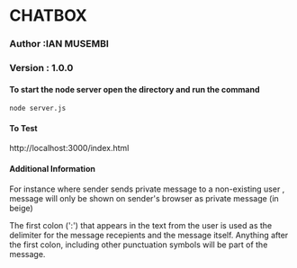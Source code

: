 # CHATBOX

### Author  :IAN MUSEMBI
### Version : 1.0.0


#### To start the node server open the directory and run the command
    node server.js


#### To Test
http://localhost:3000/index.html


#### Additional Information
For instance where sender sends private message to a non-existing user , message will only be shown on
sender's browser as private message (in beige)

The first colon (':') that appears in the text from the user is used as the delimiter for the message
recepients and the message itself. Anything after the first colon, including other punctuation symbols will
be part of the message.

	